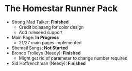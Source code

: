# The Homestar Runner Pack

* Strong Mad Talker: **Finished**
  * Credit boiaaang for color design
  * Add ruleseed support
* Main Page: **In Progress**
  * 21/27 main pages implemented
* Sbemail Songs: **Not Started**
* Bronco Trolleys (Needy): **Finished**
  * Might get rid of parameter to change number required
* Sid Hoffrenchman (Needy): **Finished**
